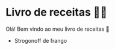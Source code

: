 # Livro de receitas :woman_cook:

Olá! Bem vindo ao meu livro de receitas :wave:

- Strogonoff de frango



